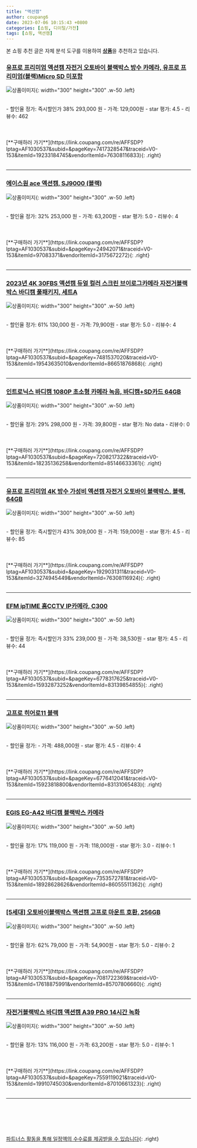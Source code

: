 ```yaml
---
title: "액션캠"
author: coupang6
date: 2023-07-06 10:15:43 +0800
categories: [쇼핑, 디이털/가전]
tags: [쇼핑, 액션캠]
---
```


본 쇼핑 추천 글은 자체 분석 도구를 이용하여 [**상품**](https://link.coupang.com/a/bao1ui)을 추천하고 있습니다.

### [유프로 프리미엄 액션캠 자전거 오토바이 블랙박스 방수 카메라, 유프로 프리미엄(블랙)Micro SD 미포함](https://link.coupang.com/re/AFFSDP?lptag=AF1030537&subid=&pageKey=7417328547&traceid=V0-153&itemId=19233184745&vendorItemId=76308116833)

![상품이미지](https://thumbnail8.coupangcdn.com/thumbnails/remote/230x230ex/image/vendor_inventory/a9a3/d2fb08cfd820917fd229df3d0291ec49743b8f4b1f4befa8c35868659869.jpg){: width="300" height="300" .w-50 .left}


<br>
- 할인율 정가: 즉시할인가 38%  293,000   원
- 가격: 129,000원
- star 평가: 4.5
- 리뷰수: 462
<br>
<br>
<br>
<br>
[**구매하러 가기**](https://link.coupang.com/re/AFFSDP?lptag=AF1030537&subid=&pageKey=7417328547&traceid=V0-153&itemId=19233184745&vendorItemId=76308116833){: .right}
<br>
<br>

---

### [에이스원 ace 액션캠, SJ9000 (블랙)](https://link.coupang.com/re/AFFSDP?lptag=AF1030537&subid=&pageKey=24942071&traceid=V0-153&itemId=97083371&vendorItemId=3175672272)

![상품이미지](https://thumbnail10.coupangcdn.com/thumbnails/remote/230x230ex/image/product/image/vendoritem/2018/10/12/3175672272/517ef61e-3088-46eb-b1b1-a86aea462dae.jpg){: width="300" height="300" .w-50 .left}


<br>
- 할인율 정가: 32%  253,000   원
- 가격: 63,200원
- star 평가: 5.0
- 리뷰수: 4
<br>
<br>
<br>
<br>
[**구매하러 가기**](https://link.coupang.com/re/AFFSDP?lptag=AF1030537&subid=&pageKey=24942071&traceid=V0-153&itemId=97083371&vendorItemId=3175672272){: .right}
<br>
<br>

---

### [2023년 4K 30FBS 액션캠 듀얼 컬러 스크린 브이로그카메라 자전거블랙박스 바디캠 풀패키지, 세트A](https://link.coupang.com/re/AFFSDP?lptag=AF1030537&subid=&pageKey=7481537020&traceid=V0-153&itemId=19543635010&vendorItemId=86651876868)

![상품이미지](https://thumbnail6.coupangcdn.com/thumbnails/remote/230x230ex/image/vendor_inventory/29b5/99f81a876e9e4f6657b85b3f047513af088a81835005c85ac6b1f4b628ec.jpg){: width="300" height="300" .w-50 .left}


<br>
- 할인율 정가: 61%  130,000   원
- 가격: 79,900원
- star 평가: 5.0
- 리뷰수: 4
<br>
<br>
<br>
<br>
[**구매하러 가기**](https://link.coupang.com/re/AFFSDP?lptag=AF1030537&subid=&pageKey=7481537020&traceid=V0-153&itemId=19543635010&vendorItemId=86651876868){: .right}
<br>
<br>

---

### [인트로닉스 바디캠 1080P 초소형 카메라 녹음, 바디캠+SD카드 64GB](https://link.coupang.com/re/AFFSDP?lptag=AF1030537&subid=&pageKey=7208217322&traceid=V0-153&itemId=18235136258&vendorItemId=85146633361)

![상품이미지](https://thumbnail10.coupangcdn.com/thumbnails/remote/230x230ex/image/vendor_inventory/7e44/60baa3d04b34e6a0bb5f9ba35ca637d1c367fda9ea3cf3eb880447a3197f.jpg){: width="300" height="300" .w-50 .left}


<br>
- 할인율 정가: 29%  298,000   원
- 가격: 39,800원
- star 평가: No data
- 리뷰수: 0
<br>
<br>
<br>
<br>
[**구매하러 가기**](https://link.coupang.com/re/AFFSDP?lptag=AF1030537&subid=&pageKey=7208217322&traceid=V0-153&itemId=18235136258&vendorItemId=85146633361){: .right}
<br>
<br>

---

### [유프로 프리미엄 4K 방수 가성비 액션캠 자전거 오토바이 블랙박스, 블랙, 64GB](https://link.coupang.com/re/AFFSDP?lptag=AF1030537&subid=&pageKey=1929031311&traceid=V0-153&itemId=3274945449&vendorItemId=76308116924)

![상품이미지](https://thumbnail8.coupangcdn.com/thumbnails/remote/230x230ex/image/vendor_inventory/c4a4/852586037de8c07f7b142b9ff6999ee7568b8757bc04984c915fcfa0a197.jpg){: width="300" height="300" .w-50 .left}


<br>
- 할인율 정가: 즉시할인가 43%  309,000   원
- 가격: 159,000원
- star 평가: 4.5
- 리뷰수: 85
<br>
<br>
<br>
<br>
[**구매하러 가기**](https://link.coupang.com/re/AFFSDP?lptag=AF1030537&subid=&pageKey=1929031311&traceid=V0-153&itemId=3274945449&vendorItemId=76308116924){: .right}
<br>
<br>

---

### [EFM ipTIME 홈CCTV IP카메라, C300](https://link.coupang.com/re/AFFSDP?lptag=AF1030537&subid=&pageKey=6778317625&traceid=V0-153&itemId=15932873252&vendorItemId=83139854855)

![상품이미지](https://thumbnail6.coupangcdn.com/thumbnails/remote/230x230ex/image/retail/images/2022/09/16/11/2/ee2b2b11-3b2a-4ac8-b9d3-442b23e07fd5.jpg){: width="300" height="300" .w-50 .left}


<br>
- 할인율 정가: 즉시할인가 33%  239,000   원
- 가격: 38,530원
- star 평가: 4.5
- 리뷰수: 44
<br>
<br>
<br>
<br>
[**구매하러 가기**](https://link.coupang.com/re/AFFSDP?lptag=AF1030537&subid=&pageKey=6778317625&traceid=V0-153&itemId=15932873252&vendorItemId=83139854855){: .right}
<br>
<br>

---

### [고프로 히어로11 블랙](https://link.coupang.com/re/AFFSDP?lptag=AF1030537&subid=&pageKey=6776412041&traceid=V0-153&itemId=15923818800&vendorItemId=83131065483)

![상품이미지](https://thumbnail8.coupangcdn.com/thumbnails/remote/230x230ex/image/retail/images/2022/09/15/14/7/c031ed3c-4f94-40f1-a2ae-cfacd9198a21.jpg){: width="300" height="300" .w-50 .left}


<br>
- 할인율 정가: 
- 가격: 488,000원
- star 평가: 4.5
- 리뷰수: 4
<br>
<br>
<br>
<br>
[**구매하러 가기**](https://link.coupang.com/re/AFFSDP?lptag=AF1030537&subid=&pageKey=6776412041&traceid=V0-153&itemId=15923818800&vendorItemId=83131065483){: .right}
<br>
<br>

---

### [EGIS EG-A42 바디캠 블랙박스 카메라](https://link.coupang.com/re/AFFSDP?lptag=AF1030537&subid=&pageKey=7353572781&traceid=V0-153&itemId=18928628626&vendorItemId=86055511362)

![상품이미지](https://thumbnail10.coupangcdn.com/thumbnails/remote/230x230ex/image/vendor_inventory/c9de/6973be336119e8c77b622463cf17c59f54594e71f400b900d84d137076ad.jpg){: width="300" height="300" .w-50 .left}


<br>
- 할인율 정가: 17%  119,000   원
- 가격: 118,000원
- star 평가: 3.0
- 리뷰수: 1
<br>
<br>
<br>
<br>
[**구매하러 가기**](https://link.coupang.com/re/AFFSDP?lptag=AF1030537&subid=&pageKey=7353572781&traceid=V0-153&itemId=18928628626&vendorItemId=86055511362){: .right}
<br>
<br>

---

### [[5세대] 오토바이블랙박스 액션캠 고프로 마운트 호환, 256GB](https://link.coupang.com/re/AFFSDP?lptag=AF1030537&subid=&pageKey=7081722369&traceid=V0-153&itemId=17618875991&vendorItemId=85707806660)

![상품이미지](https://thumbnail8.coupangcdn.com/thumbnails/remote/230x230ex/image/vendor_inventory/f3c2/1e2dce839887e16574724fd734dae3bd261c3ed2aeed980549e46a380a3d.jpg){: width="300" height="300" .w-50 .left}


<br>
- 할인율 정가: 62%  79,000   원
- 가격: 54,900원
- star 평가: 5.0
- 리뷰수: 2
<br>
<br>
<br>
<br>
[**구매하러 가기**](https://link.coupang.com/re/AFFSDP?lptag=AF1030537&subid=&pageKey=7081722369&traceid=V0-153&itemId=17618875991&vendorItemId=85707806660){: .right}
<br>
<br>

---

### [자전거블랙박스 바디캠 액션캠 A39 PRO 14시간 녹화](https://link.coupang.com/re/AFFSDP?lptag=AF1030537&subid=&pageKey=7559119021&traceid=V0-153&itemId=19910745030&vendorItemId=87010661323)

![상품이미지](https://thumbnail10.coupangcdn.com/thumbnails/remote/230x230ex/image/vendor_inventory/06db/358d75a4fef1ed3acbabe31b0325fb61245a5f4f69a31493b82c1b1fcfc0.jpg){: width="300" height="300" .w-50 .left}


<br>
- 할인율 정가: 13%  116,000   원
- 가격: 63,200원
- star 평가: 5.0
- 리뷰수: 1
<br>
<br>
<br>
<br>
[**구매하러 가기**](https://link.coupang.com/re/AFFSDP?lptag=AF1030537&subid=&pageKey=7559119021&traceid=V0-153&itemId=19910745030&vendorItemId=87010661323){: .right}
<br>
<br>

---
<br><br><br><br><br> [파트너스 활동을 통해 일정액의 수수료를 제공받을 수 있습니다](https://link.coupang.com/a/bao1ui){: .right}